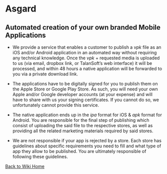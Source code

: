 # Asgard
## Automated creation of  your own branded Mobile Applications

- We provide a service that enables a customer to publish a *vpk* file as an iOS and/or Android application in an automated way without requiring any technical knowledge. Once the *vpk* + requested media is uploaded to us (via email, dropbox link, or TalanSoft’s web interface) it will be processed, and within 48 hours a native application will be forwarded to you via a private download link.

- The applications have to be digitally signed for you to publish them on the Apple Store or Google Play Store. As such, you will need your own Apple and/or Google developer accounts (at your expense) and will have to share with us your signing certificates. If you cannot do so, we unfortunately cannot provide this service.

- The native application ends up in the *ipa* format for iOS & *apk* format for Android. You are responsible for the final step of publishing which consist of uploading the said file to the respective stores, as well as providing all the related marketing materials required by said stores.

- We are not responsible if your app is rejected by a store. Each store has guidelines about specific requirements you need to fill and what type of app they allow to be published. You are ultimately responsible of following these guidelines.

[Back to Wiki Home](https://gitlab.talansoft.com/Pub/Wiki)
